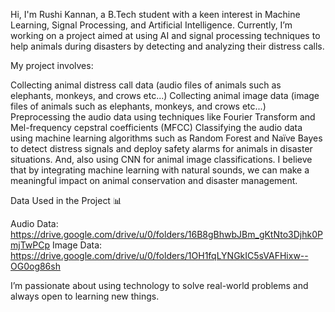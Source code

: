 Hi, I'm Rushi Kannan, a B.Tech student with a keen interest in Machine Learning, Signal Processing, and Artificial Intelligence. Currently, I’m working on a project aimed at using AI and signal processing techniques to help animals during disasters by detecting and analyzing their distress calls.

My project involves:

Collecting animal distress call data (audio files of animals such as elephants, monkeys, and crows etc...)
Collecting animal image data (image files of animals such as elephants, monkeys, and crows etc...)
Preprocessing the audio data using techniques like Fourier Transform and Mel-frequency cepstral coefficients (MFCC)
Classifying the audio data using machine learning algorithms such as Random Forest and Naïve Bayes to detect distress signals and deploy safety alarms for animals in disaster situations. And, also using CNN for animal image classifications.
I believe that by integrating machine learning with natural sounds, we can make a meaningful impact on animal conservation and disaster management.

Data Used in the Project 📊

Audio Data:   https://drive.google.com/drive/u/0/folders/16B8gBhwbJBm_gKtNto3Djhk0PmjTwPCp
Image Data:   https://drive.google.com/drive/u/0/folders/1OH1fqLYNGkIC5sVAFHixw--OG0og86sh

I’m passionate about using technology to solve real-world problems and always open to learning new things.

